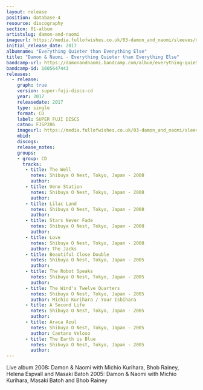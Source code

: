 ```yaml
---
layout: release
position: database-4
resource: discography
section: 01-album
artistslug: damon-and-naomi
imageurl: https://media.fullofwishes.co.uk/03-damon_and_naomi/sleeves/damon-and-naomi-everything-quieter-than-everything-else.jpg
initial_release_date: 2017
albumname: "Everything Quieter than Everything Else"
title: "Damon & Naomi - Everything Quieter than Everything Else"
bandcamp-url: https://damonandnaomi.bandcamp.com/album/everything-quieter-than-everything-else-live-in-japan
bandcamp-id: 1605647443
releases:
  - release:
    graph: true
    version: super-fuji-discs-cd
    year: 2017
    releasedate: 2017
    type: single
    format: CD
    label: SUPER FUJI DISCS
    catno: FJSP286
    imageurl: https://media.fullofwishes.co.uk/03-damon_and_naomi/sleeves/damon-and-naomi-everything-quieter-than-everything-else.jpg
    mbid:
    discogs:
    release_notes:
    groups:
    - group: CD
      tracks:
       - title: The Well
         notes: Shibuya O Nest, Tokyo, Japan - 2008
         author:
       - title: Ueno Station
         notes: Shibuya O Nest, Tokyo, Japan - 2008
         author:
       - title: Lilac Land
         notes: Shibuya O Nest, Tokyo, Japan - 2008
         author:
       - title: Stars Never Fade
         notes: Shibuya O Nest, Tokyo, Japan - 2008
         author:
       - title: Love
         notes: Shibuya O Nest, Tokyo, Japan - 2008
         author: The Jacks
       - title: Beautiful Close Double
         notes: Shibuya O Nest, Tokyo, Japan - 2005
         author:
       - title: The Robot Speaks
         notes: Shibuya O Nest, Tokyo, Japan - 2005
         author:
       - title: The Wind's Twelve Quarters
         notes: Shibuya O Nest, Tokyo, Japan - 2005
         author: Michio Kurihara / Your Ishihara
       - title: A Second Life
         notes: Shibuya O Nest, Tokyo, Japan - 2005
         author:
       - title: Araca Azul
         notes: Shibuya O Nest, Tokyo, Japan - 2005
         author: Caetano Veloso
       - title: The Earth is Blue
         notes: Shibuya O Nest, Tokyo, Japan - 2005
         author:
---
```

Live album
2008: Damon & Naomi with Michio Kurihara, Bhob Rainey, Helena Espvall and Masaki Batoh
2005: Damon & Naomi with Michio Kurihara, Masaki Batoh and Bhob Rainey
